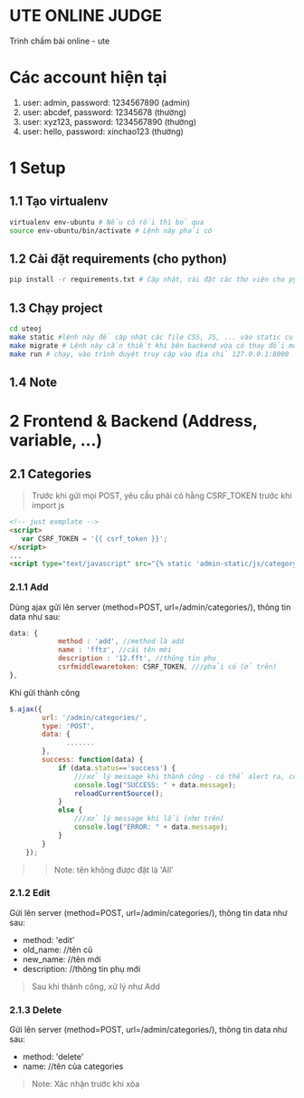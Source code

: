 # UTE ONLINE JUDGE
Trình chấm bài online - ute
# Các account hiện tại
1. user: admin, password: 1234567890 (admin)
2. user: abcdef, password: 12345678 (thường)
3. user: xyz123, password: 1234567890 (thường)
4. user: hello, password: xinchao123 (thường)

# 1 Setup

## 1.1 Tạo virtualenv
```bash
virtualenv env-ubuntu # Nếu có rồi thì bỏ qua
source env-ubuntu/bin/activate # Lệnh này phải có
```

## 1.2 Cài đặt requirements (cho python)
```bash
pip install -r requirements.txt # Cập nhật, cài đặt các thư viện cho python
```

## 1.3 Chạy project
```bash
cd uteoj
make static #lệnh này để cập nhật các file CSS, JS, ... vào static của web
make migrate # Lệnh này cần thiết khi bên backend vừa có thay đổi models hoặc mới clone git về, các trường hợp còn lại có thể không dùng cũng được.
make run # chạy, vào trình duyệt truy cập vào địa chỉ 127.0.0.1:8000
```

## 1.4 Note

# 2 Frontend & Backend (Address, variable, ...)

## 2.1 Categories
> Trước khi gửi mọi POST, yêu cầu phải có hằng CSRF_TOKEN trước khi import js
```html
<!-- just exmplate -->
<script>
   var CSRF_TOKEN = '{{ csrf_token }}';
</script>
...
<script type="text/javascript" src="{% static 'admin-static/js/category.js' %}"></script>
```
### 2.1.1 Add
Dùng ajax gửi lên server (method=POST, url=/admin/categories/), thông tin data như sau:
```js
data: {
            method : 'add', //method là add
            name : 'fftz', //cái tên mới
            description : '12.fft', //thông tin phụ
            csrfmiddlewaretoken: CSRF_TOKEN, ///phải có (ở trên)
},
```
Khi gửi thành công
```js
$.ajax({
        url: '/admin/categories/',
        type: 'POST',
        data: {
              .......
        },
        success: function(data) {
            if (data.status=='success') {
                ///xử lý message khi thành công - có thể alert ra, có thể cập nhật vào label trong modal (đổi thành màu xanh)
                console.log("SUCCESS: " + data.message);
                reloadCurrentSource();
            }
            else {
                ///xử lý message khi lỗi (như trên)
                console.log("ERROR: " + data.message);
            }
        }
    });
```
>> Note: tên không được đặt là 'All'

### 2.1.2 Edit
Gửi lên server (method=POST, url=/admin/categories/), thông tin data như sau:
- method: 'edit'
- old_name: //tên cũ
- new_name: //tên mới
- description: //thông tin phụ mới
> Sau khi thành công, xử lý như Add
### 2.1.3 Delete
Gửi lên server (method=POST, url=/admin/categories/), thông tin data như sau:
- method: 'delete'
- name: //tên của categories
> Note: Xác nhận trước khi xóa